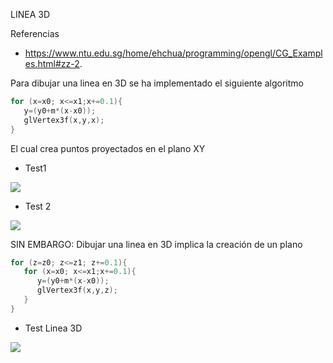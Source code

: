 LINEA 3D

Referencias
* https://www.ntu.edu.sg/home/ehchua/programming/opengl/CG_Examples.html#zz-2.

Para dibujar una linea en 3D se ha implementado el siguiente algoritmo

```cpp
for (x=x0; x<=x1;x+=0.1){
   y=(y0+m*(x-x0));
   glVertex3f(x,y,x);
}
```
El cual crea puntos proyectados en el plano XY
* Test1

![](https://github.com/jhuni45/UNSA/blob/master/cuarto%20a%C3%B1o/segundo%20semestre/computacion%20grafica/LineasCurvasPoligonos/Linea3D/test1.gif)

* Test 2

![](https://github.com/jhuni45/UNSA/blob/master/cuarto%20a%C3%B1o/segundo%20semestre/computacion%20grafica/LineasCurvasPoligonos/Linea3D/test2.gif)

SIN EMBARGO: Dibujar una linea en 3D implica la creación de un plano
```cpp
for (z=z0; z<=z1; z+=0.1){
   for (x=x0; x<=x1;x+=0.1){
      y=(y0+m*(x-x0));
      glVertex3f(x,y,z);
   }
}
```

* Test Linea 3D

![](https://github.com/jhuni45/UNSA/blob/master/cuarto%20a%C3%B1o/segundo%20semestre/computacion%20grafica/LineasCurvasPoligonos/Linea3D/test3.gif)

